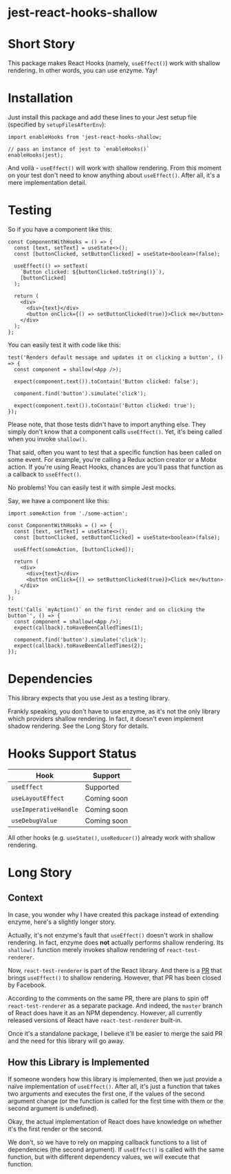 jest-react-hooks-shallow
====

Short Story
====

This package makes React Hooks (namely, `useEffect()`) work with shallow rendering. In other words, you can use enzyme. Yay! 

Installation
====

Just install this package and add these lines to your Jest setup file (specified by `setupFilesAfterEnv`):

``` 
import enableHooks from 'jest-react-hooks-shallow;

// pass an instance of jest to `enableHooks()`
enableHooks(jest);
```

And voilà - `useEffect()` will work with shallow rendering. From this moment on your test don't need to know anything about `useEffect()`. After all, it's a mere implementation detail.

Testing
====

So if you have a component like this:

```
const ComponentWithHooks = () => {
  const [text, setText] = useState<>();
  const [buttonClicked, setButtonClicked] = useState<boolean>(false);

  useEffect(() => setText(
    `Button clicked: ${buttonClicked.toString()}`), 
    [buttonClicked]
  );

  return (
    <div>
      <div>{text}</div>
      <button onClick={() => setButtonClicked(true)}>Click me</button>
    </div>
  );
};
```

You can easily test it with code like this:

```
test('Renders default message and updates it on clicking a button', () => {
  const component = shallow(<App />);

  expect(component.text()).toContain('Button clicked: false');

  component.find('button').simulate('click');

  expect(component.text()).toContain('Button clicked: true');
});
```

Please note, that those tests didn't have to import anything else. They simply don't know that a component calls `useEffect()`. Yet, it's being called when you invoke `shallow()`.

That said, often you want to test that a specific function has been called on some event. For example, you're calling a Redux action creator or a Mobx action. If you're using React Hooks, chances are you'll pass that function as a callback to `useEffect()`.

No problems! You can easily test it with simple Jest mocks.

Say, we have a component like this:

```
import someAction from './some-action';

const ComponentWithHooks = () => {
  const [text, setText] = useState<>();
  const [buttonClicked, setButtonClicked] = useState<boolean>(false);

  useEffect(someAction, [buttonClicked]);

  return (
    <div>
      <div>{text}</div>
      <button onClick={() => setButtonClicked(true)}>Click me</button>
    </div>
  );
};
```

```
test('Calls `myAction()` on the first render and on clicking the button`', () => {
  const component = shallow(<App />);
  expect(callback).toHaveBeenCalledTimes(1);

  component.find('button').simulate('click');
  expect(callback).toHaveBeenCalledTimes(2);
});
```

Dependencies
====

This library expects that you use Jest as a testing library. 

Frankly speaking, you don't have to use enzyme, as it's not the only library which providers shallow rendering. In fact, it doesn't even implement shadow rendering. See the Long Story for details.

Hooks Support Status
====
|Hook|Support|
|-----|------|
|`useEffect`|Supported|
|`useLayoutEffect`|Coming soon|
|`useImperativeHandle`|Coming soon|
|`useDebugValue`|Coming soon|

All other hooks (e.g. `useState()`, `useReducer()`) already work with shallow rendering.


Long Story
====

Context
----

In case, you wonder why I have created this package instead of extending enzyme, here's a slightly longer story.

Actually, it's not enzyme's fault that `useEffect()` doesn't work in shallow rendering. In fact, enzyme does **not** actually performs shallow rendering. Its `shallow()` function merely invokes shallow rendering of `react-test-renderer`. 

Now, `react-test-renderer` is part of the React library. And there is a [PR](https://github.com/facebook/react/pull/16168) that brings `useEffect()` to shallow rendering. However, that PR has been closed by Facebook. 

According to the comments on the same PR, there are plans to spin off `react-test-renderer` as a separate package. And indeed, the `master` branch of React does have it as an NPM dependency. However, all currently released versions of React have `react-test-renderer` built-in.

Once it's a standalone package, I believe it'll be easier to merge the said PR and the need for this library will go away.

How this Library is Implemented
----

If someone wonders how this library is implemented, then we just provide a naïve implementation of `useEffect()`. After all, it's just a function that takes two arguments and executes the first one, if the values of the second argument change (or the function is called for the first time with them or the second argument is undefined).

Okay, the actual implementation of React does have knowledge on whether it's the first render or the second. 

We don't, so we have to rely on mapping callback functions to a list of dependencies (the second argument). If `useEffect()` is called with the same function, but with different dependency values, we will execute that function.
